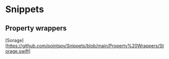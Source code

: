 # Snippets

## Property wrappers

[Sorage][https://github.com/pointspy/Snippets/blob/main/Property%20Wrappers/Storage.swift]
